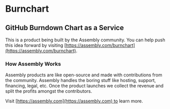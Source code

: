 # Burnchart

## GitHub Burndown Chart as a Service

This is a product being built by the Assembly community. You can help push this idea forward by visiting [https://assembly.com/burnchart](https://assembly.com/burnchart).

### How Assembly Works

Assembly products are like open-source and made with contributions from the community. Assembly handles the boring stuff like hosting, support, financing, legal, etc. Once the product launches we collect the revenue and split the profits amongst the contributors.

Visit [https://assembly.com](https://assembly.com) to learn more.
